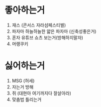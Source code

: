 # 좋아하는거

1. 재스 (콘서스 자라섬페스티벌)
2. 파자마 하늘하늘한 얇은 파자마 (신축성좋은거)
3. 혼자 유튜브 쇼츠 보는거(방해하지말자)
4. 머랭쿠키

# 싫어하는거

1. MSG (허세)
2. 자는거 방해
3. 쥐 (대현아 여기까지다 잘살아라)
4. 맞춤법 틀리는거

